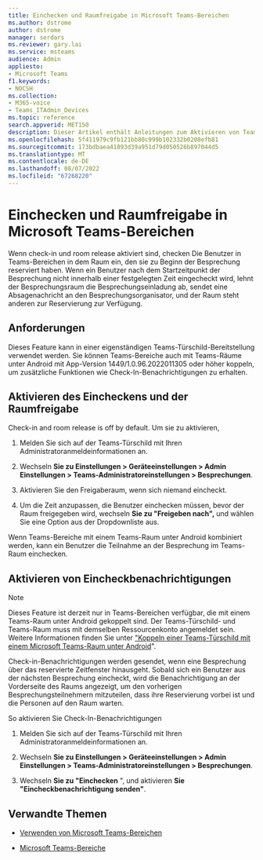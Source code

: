 ```yaml
---
title: Einchecken und Raumfreigabe in Microsoft Teams-Bereichen
ms.author: dstrome
author: dstrome
manager: serdars
ms.reviewer: gary.lai
ms.service: msteams
audience: Admin
appliesto:
- Microsoft Teams
f1.keywords:
- NOCSH
ms.collection:
- M365-voice
- Teams_ITAdmin_Devices
ms.topic: reference
search.appverid: MET150
description: Dieser Artikel enthält Anleitungen zum Aktivieren von Teams-Panels für das Einchecken und Freigeben von Räumen.
ms.openlocfilehash: 5f411979c9fb121bb80c999b102332b0208efb81
ms.sourcegitcommit: 173bdbaea41893d39a951d79d050526b897044d5
ms.translationtype: MT
ms.contentlocale: de-DE
ms.lasthandoff: 08/07/2022
ms.locfileid: "67268220"
---
```

# <a name="check-in-and-room-release-on-microsoft-teams-panels"></a>Einchecken und Raumfreigabe in Microsoft Teams-Bereichen

Wenn check-in und room release aktiviert sind, checken Die Benutzer in Teams-Bereichen in dem Raum ein, den sie zu Beginn der Besprechung reserviert haben. Wenn ein Benutzer nach dem Startzeitpunkt der Besprechung nicht innerhalb einer festgelegten Zeit eingecheckt wird, lehnt der Besprechungsraum die Besprechungseinladung ab, sendet eine Absagenachricht an den Besprechungsorganisator, und der Raum steht anderen zur Reservierung zur Verfügung.  

## <a name="requirements"></a>Anforderungen 

Dieses Feature kann in einer eigenständigen Teams-Türschild-Bereitstellung verwendet werden. Sie können Teams-Bereiche auch mit Teams-Räume unter Android mit App-Version 1449/1.0.96.2022011305 oder höher koppeln, um zusätzliche Funktionen wie Check-In-Benachrichtigungen zu erhalten.  

## <a name="enable-check-in-and-room-release"></a>Aktivieren des Eincheckens und der Raumfreigabe 

Check-in and room release is off by default. Um sie zu aktivieren,  

1. Melden Sie sich auf der Teams-Türschild mit Ihren Administratoranmeldeinformationen an.  

2. Wechseln **Sie zu Einstellungen > Geräteeinstellungen > Admin Einstellungen > Teams-Administratoreinstellungen > Besprechungen**.

3. Aktivieren Sie den Freigaberaum, wenn sich niemand eincheckt.

4. Um die Zeit anzupassen, die Benutzer einchecken müssen, bevor der Raum freigegeben wird, wechseln **Sie zu "Freigeben nach",** und wählen Sie eine Option aus der Dropdownliste aus.  

Wenn Teams-Bereiche mit einem Teams-Raum unter Android kombiniert werden, kann ein Benutzer die Teilnahme an der Besprechung im Teams-Raum einchecken.  

## <a name="turn-on-check-in-notifications"></a>Aktivieren von Eincheckbenachrichtigungen

> [!NOTE]
> Dieses Feature ist derzeit nur in Teams-Bereichen verfügbar, die mit einem Teams-Raum unter Android gekoppelt sind. Der Teams-Türschild- und Teams-Raum muss mit demselben Ressourcenkonto angemeldet sein. Weitere Informationen finden Sie unter ["Koppeln einer Teams-Türschild mit einem Microsoft Teams-Raum unter Android](use-teams-panels.md#pair-a-teams-panel-with-a-microsoft-teams-room-on-android)".  

Check-in-Benachrichtigungen werden gesendet, wenn eine Besprechung über das reservierte Zeitfenster hinausgeht. Sobald sich ein Benutzer aus der nächsten Besprechung eincheckt, wird die Benachrichtigung an der Vorderseite des Raums angezeigt, um den vorherigen Besprechungsteilnehmern mitzuteilen, dass ihre Reservierung vorbei ist und die Personen auf den Raum warten.  

So aktivieren Sie Check-In-Benachrichtigungen  

1. Melden Sie sich auf der Teams-Türschild mit Ihren Administratoranmeldeinformationen an. 

2. Wechseln **Sie zu Einstellungen > Geräteeinstellungen > Admin Einstellungen > Teams-Administratoreinstellungen > Besprechungen**.

3. Wechseln **Sie zu "Einchecken** ", und aktivieren **Sie "Eincheckbenachrichtigung senden"**.

## <a name="related-topics"></a>Verwandte Themen

- [Verwenden von Microsoft Teams-Bereichen](use-teams-panels.md)

- [Microsoft Teams-Bereiche](teams-panels.md)
